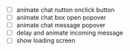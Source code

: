 - [ ] animate chat nutton onclick button
- [ ] animate chat box open popover
- [ ] animate chat message popover
- [ ] delay and animate incoming message
- [ ] show loading screen
